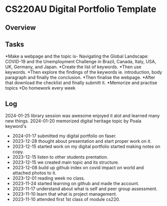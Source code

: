 # CS220AU Digital Portfolio Template
## Overview

## Tasks
*Make a webpage and the topic is- Navigating the Global Landscape: COVID-19 and the Unemployment Challenge in Brazil, Canada, Italy, USA, UK, Germany, and Japan.
*Create the list of keywords.
*Then use keywords.
*Then explore the findings of the keywords ie. introduction, body paragraph and finally the conclusion.
*Then finalise the webpage.
*After that download the checklist and finally submitt it. 
*Memorize and practise topics
*Do homework every week 
## Log

2024-01-25 library session was awesome enjoyed it alot and learned many new things.
2024-01-20 memorized digital heritage topic by Poala keyword's 
- 2024-01-17 submitted my digital portfolio on faser.
- 2023-12-28 thought about presentation and start proper work on it.
- 2023-12-15 started work on my digital portfolio started making notes on copy.
- 2023-12-15 listen to other students prentation.
- 2023-12-15 we created main topic and its structure.
- 2023-12-08 build up github index on covid impact on world and attached photos to it.
- 2023-12-01 reading week no class.
- 2023-11-24 started learning on github and made the account.
- 2023-11-17 understand about what is self and peer group assessment.
- 2023-11-10 learn that what is project management.
- 2023-11-10 attended first 1st class of module cs220.
  
